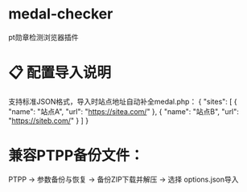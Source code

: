 # medal-checker
pt勋章检测浏览器插件

# 📋 配置导入说明
支持标准JSON格式，导入时站点地址自动补全medal.php：
{
  "sites": [
    { "name": "站点A", "url": "https://sitea.com/" },
    { "name": "站点B", "url": "https://siteb.com/" }
  ]
}
# 兼容PTPP备份文件：
PTPP → 参数备份与恢复 → 备份ZIP下载并解压 → 选择 options.json导入

